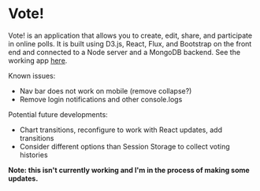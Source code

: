 # Vote!

Vote! is an application that allows you to create, edit, share, and participate in online polls. It is built using D3.js, React, Flux, and Bootstrap on the front end and connected to a Node server and a MongoDB backend. See the working app [here](https://cjwit-vote.herokuapp.com).

Known issues:

* Nav bar does not work on mobile (remove collapse?)
* Remove login notifications and other console.logs

Potential future developments:

* Chart transitions, reconfigure to work with React updates, add transitions
* Consider different options than Session Storage to collect voting histories

**Note: this isn't currently working and I'm in the process of making some updates.**
